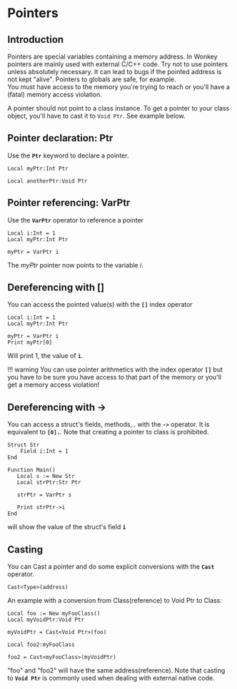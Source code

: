 # Pointers

## Introduction

Pointers are special variables containing a memory address.
In Wonkey pointers are mainly used with external C/C++ code.
Try not to use pointers unless absolutely necessary. It can lead to bugs if the pointed address is not kept "alive". Pointers to globals are safe, for example.  
You must have access to the memory you're trying to reach or you'll have a (fatal) memory access violation.

A pointer should not point to a class instance. To get a pointer to your class object, you'll have to cast it to `Void Ptr`. See example below.

## Pointer declaration: Ptr

Use the **`Ptr`** keyword to declare a pointer.

```monkey
Local myPtr:Int Ptr

Local anotherPtr:Void Ptr
```

## Pointer referencing: VarPtr
 
Use the **`VarPtr`** operator to reference a pointer

```monkey
Local i:Int = 1
Local myPtr:Int Ptr

myPtr = VarPtr i
```

The *myPtr* pointer now points to the variable *i*.

## Dereferencing with []

You can access the pointed value(s) with the **`[]`** index operator

```monkey
Local i:Int = 1
Local myPtr:Int Ptr

myPtr = VarPtr i
Print myPtr[0]
```

Will print 1, the value of **`i`**.<br>

!!! warning
    You can use pointer arithmetics with the index operator **`[]`** but you have to be sure you have access to that part of the memory or you'll get a memory access violation!

## Dereferencing with ->

You can access a struct's fields, methods,.. with the **`->`** operator. It is equivalent to **`[0].`**.
 Note that creating a pointer to class is prohibited.

```monkey
Struct Str
    Field i:Int = 1
End

Function Main()
   Local s := New Str
   Local strPtr:Str Ptr

   strPtr = VarPtr s

   Print strPtr->i
End
```

will show the value of the struct's field **`i`**

## Casting

You can Cast a pointer and do some explicit conversions with the **`Cast`** operator.

`Cast<Type>(address)`

An example with a conversion from Class(reference) to Void Ptr to Class:

```monkey
Local foo := New myFooClass()
Local myVoidPtr:Void Ptr

myVoidPtr = Cast<Void Ptr>(foo)

Local foo2:myFooClass

foo2 = Cast<myFooClass>(myVoidPtr)
```

"foo" and "foo2" will have the same address(reference). Note that casting to **`Void Ptr`** is commonly used when dealing with external native code.
